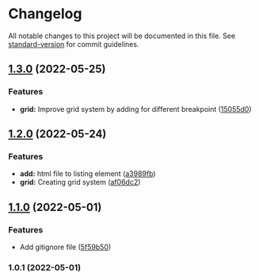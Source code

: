 # Changelog

All notable changes to this project will be documented in this file. See [standard-version](https://github.com/conventional-changelog/standard-version) for commit guidelines.

## [1.3.0](https://github.com/Ichtuus/design-system/compare/v1.2.0...v1.3.0) (2022-05-25)


### Features

* **grid:** Improve grid system by adding for different breakpoint ([15055d0](https://github.com/Ichtuus/design-system/commit/15055d0dbf5d86d84015513a0611063067ee86d8))

## [1.2.0](https://github.com/Ichtuus/design-system/compare/v1.1.0...v1.2.0) (2022-05-24)


### Features

* **add:** html file to listing element ([a3989fb](https://github.com/Ichtuus/design-system/commit/a3989fbd5f883e88473aab758fa676da3a243195))
* **grid:** Creating grid system ([af06dc2](https://github.com/Ichtuus/design-system/commit/af06dc239e3eb0d91d542b422657155e2157bbbb))

## [1.1.0](https://github.com/Ichtuus/design-system/compare/v1.0.1...v1.1.0) (2022-05-01)


### Features

* Add gitignore file ([5f59b50](https://github.com/Ichtuus/design-system/commit/5f59b50c7d30e3161f67fea5e8f15183d73f3173))

### 1.0.1 (2022-05-01)

